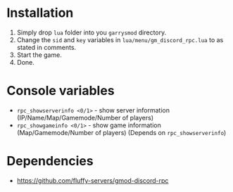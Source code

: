 # Installation

1. Simply drop `lua` folder into you `garrysmod` directory.
2. Change the `sid` and `key` variables in `lua/menu/gm_discord_rpc.lua` to as stated in comments.
3. Start the game.
4. Done.

# Console variables

- `rpc_showserverinfo <0/1>` - show server information (IP/Name/Map/Gamemode/Number of players)
- `rpc_showgameinfo <0/1>` - show game information (Map/Gamemode/Number of players) (Depends on `rpc_showserverinfo`)

# Dependencies

- https://github.com/fluffy-servers/gmod-discord-rpc
